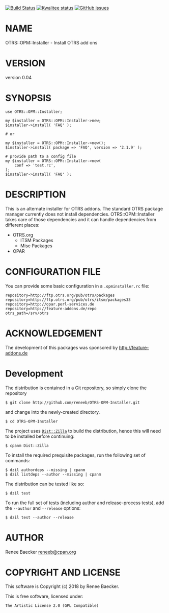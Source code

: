 [![Build Status](https://travis-ci.org/reneeb/OTRS-OPM-Installer.svg?branch=master)](https://travis-ci.org/reneeb/OTRS-OPM-Installer)
[![Kwalitee status](http://cpants.cpanauthors.org/dist/OTRS-OPM-Installer.png)](https://cpants.cpanauthors.org/dist/OTRS-OPM-Installer)
[![GitHub issues](https://img.shields.io/github/issues/reneeb/OTRS-OPM-Installer.svg)](https://github.com/reneeb/OTRS-OPM-Installer/issues)

# NAME

OTRS::OPM::Installer - Install OTRS add ons

# VERSION

version 0.04

# SYNOPSIS

    use OTRS::OPM::Installer;
    
    my $installer = OTRS::OPM::Installer->new;
    $installer->install( 'FAQ' );
    
    # or
    
    my $installer = OTRS::OPM::Installer->new();
    $installer->install( package => 'FAQ', version => '2.1.9' );

    # provide path to a config file
    my $installer = OTRS::OPM::Installer->new(
        conf => 'test.rc',
    );
    $installer->install( 'FAQ' );

# DESCRIPTION

This is an alternate installer for OTRS addons. The standard OTRS package manager
currently does not install dependencies. OTRS::OPM::Installer takes care of those
dependencies and it can handle dependencies from different places:

- OTRS.org
    - ITSM Packages
    - Misc Packages
- OPAR

# CONFIGURATION FILE

You can provide some basic configuration in a `.opminstaller.rc` file:

    repository=http://ftp.otrs.org/pub/otrs/packages
    repository=http://ftp.otrs.org/pub/otrs/itsm/packages33
    repository=http://opar.perl-services.de
    repository=http://feature-addons.de/repo
    otrs_path=/srv/otrs

# ACKNOWLEDGEMENT

The development of this packages was sponsored by http://feature-addons.de



# Development

The distribution is contained in a Git repository, so simply clone the
repository

```
$ git clone http://github.com/reneeb/OTRS-OPM-Installer.git
```

and change into the newly-created directory.

```
$ cd OTRS-OPM-Installer
```

The project uses [`Dist::Zilla`](https://metacpan.org/pod/Dist::Zilla) to
build the distribution, hence this will need to be installed before
continuing:

```
$ cpanm Dist::Zilla
```

To install the required prequisite packages, run the following set of
commands:

```
$ dzil authordeps --missing | cpanm
$ dzil listdeps --author --missing | cpanm
```

The distribution can be tested like so:

```
$ dzil test
```

To run the full set of tests (including author and release-process tests),
add the `--author` and `--release` options:

```
$ dzil test --author --release
```

# AUTHOR

Renee Baecker <reneeb@cpan.org>

# COPYRIGHT AND LICENSE

This software is Copyright (c) 2018 by Renee Baecker.

This is free software, licensed under:

    The Artistic License 2.0 (GPL Compatible)
